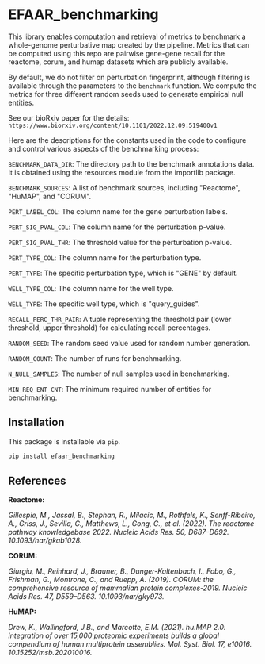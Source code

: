 # EFAAR_benchmarking

This library enables computation and retrieval of metrics to benchmark a whole-genome perturbative map created by the pipeline.
Metrics that can be computed using this repo are pairwise gene-gene recall for the reactome, corum, and humap datasets which
are publicly available.

By default, we do not filter on perturbation fingerprint, although filtering is available through the parameters to the `benchmark` function.
We compute the metrics for three different random seeds used to generate empirical null entities.

See our bioRxiv paper for the details: `https://www.biorxiv.org/content/10.1101/2022.12.09.519400v1`

Here are the descriptions for the constants used in the code to configure and control various aspects of the benchmarking process:

`BENCHMARK_DATA_DIR`: The directory path to the benchmark annotations data. It is obtained using the resources module from the importlib package.

`BENCHMARK_SOURCES`: A list of benchmark sources, including "Reactome", "HuMAP", and "CORUM".

`PERT_LABEL_COL`: The column name for the gene perturbation labels.

`PERT_SIG_PVAL_COL`: The column name for the perturbation p-value.

`PERT_SIG_PVAL_THR`: The threshold value for the perturbation p-value.

`PERT_TYPE_COL`: The column name for the perturbation type.

`PERT_TYPE`: The specific perturbation type, which is "GENE" by default.

`WELL_TYPE_COL`: The column name for the well type.

`WELL_TYPE`: The specific well type, which is "query_guides".

`RECALL_PERC_THR_PAIR`: A tuple representing the threshold pair (lower threshold, upper threshold) for calculating recall percentages.

`RANDOM_SEED`: The random seed value used for random number generation.

`RANDOM_COUNT`: The number of runs for benchmarking.

`N_NULL_SAMPLES`: The number of null samples used in benchmarking.

`MIN_REQ_ENT_CNT`: The minimum required number of entities for benchmarking.

## Installation

This package is installable via `pip`.

```bash
pip install efaar_benchmarking
```

## References
**Reactome:**

_Gillespie, M., Jassal, B., Stephan, R., Milacic, M., Rothfels, K., Senff-Ribeiro, A., Griss, J., Sevilla, C., Matthews, L., Gong, C., et al. (2022). The reactome pathway knowledgebase 2022. Nucleic Acids Res. 50, D687–D692. 10.1093/nar/gkab1028._

**CORUM:**

_Giurgiu, M., Reinhard, J., Brauner, B., Dunger-Kaltenbach, I., Fobo, G., Frishman, G., Montrone, C., and Ruepp, A. (2019). CORUM: the comprehensive resource of mammalian protein complexes-2019. Nucleic Acids Res. 47, D559–D563. 10.1093/nar/gky973._

**HuMAP:**

_Drew, K., Wallingford, J.B., and Marcotte, E.M. (2021). hu.MAP 2.0: integration of over 15,000 proteomic experiments builds a global compendium of human multiprotein assemblies. Mol. Syst. Biol. 17, e10016. 10.15252/msb.202010016._
